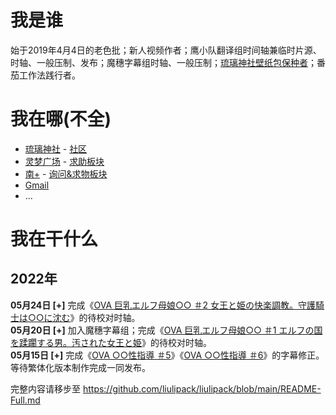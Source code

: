 # 我是谁
始于2019年4月4日的老色批；新人视频作者；鹰小队翻译组时间轴兼临时片源、时轴、一般压制、发布；魔穗字幕组时轴、一般压制；[琉璃神社壁纸包保种者](HACGWallpaperSet.md)；番茄工作法践行者。

# 我在哪(不全)
- [琉璃神社](https://www.hacg.cat/wp/bbs/profile/76554) - [社区](https://www.hacg.me/wp/bbs)
- [灵梦广场](https://acg.is/u/LiuliPack) - [求助板块](https://acg.is/t/wanted)
- [南+](https://south-plus.net/u.php?uid-1419056.html) - [询问&求物板块](https://south-plus.net/thread.php?fid=48#c)
- [Gmail](mailto:liulipack@gmail.com)
- ...

# 我在干什么

## 2022年

**05月24日 [+]** 完成《[OVA 巨乳エルフ母娘○○ ＃2 女王と姫の快楽調教。守護騎士は○○に沈む](http://www.getchu.com/soft.phtml?id=1154466)》的待校对时轴。  
**05月20日 [+]** 加入魔穗字幕组；完成《[OVA 巨乳エルフ母娘○○ ＃1 エルフの国を蹂躙する男。汚された女王と姫](http://www.getchu.com/soft.phtml?id=1154455)》的待校对时轴。  
**05月15日 [+]** 完成《[OVA ○○性指導 ＃5](http://www.getchu.com/soft.phtml?id=1159399)》《[OVA ○○性指導 ＃6](http://www.getchu.com/soft.phtml?id=1159400)》的字幕修正。<span class="shady">等待繁体化版本制作完成一同发布。</span>

完整内容请移步至 https://github.com/liulipack/liulipack/blob/main/README-Full.md